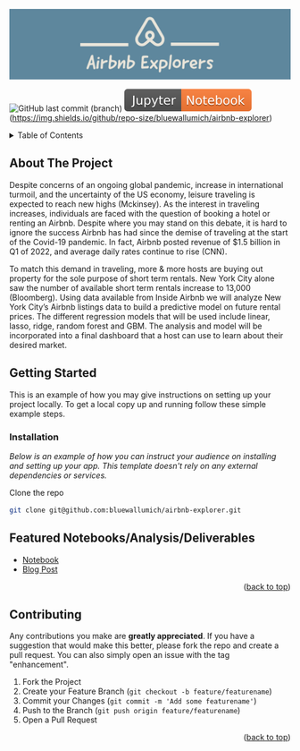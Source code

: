 ![Alt text](https://github.com/bluewallumich/airbnb-explorer/blob/main/images/Airbnb_Explorers-1.jpg)

<img alt="GitHub last commit (branch)" src="https://img.shields.io/github/last-commit/bluewallumich/airbnb-explorer/main?style=plastic"> ![Jupyter](https://github.com/bluewallumich/airbnb-explorer/blob/main/images/Jupyter-Notebook-orange.svg) (https://img.shields.io/github/repo-size/bluewallumich/airbnb-explorer)

<!-- TABLE OF CONTENTS -->
<details>
  <summary>Table of Contents</summary>
  <ol>
    <li>
      <a href="#about-the-project">About The Project</a>
    </li>
    <li>
      <a href="#getting-started">Getting Started</a>
    </li>
    <li><a href="#Featured Notebooks/Analysis/Deliverables">Usage</a></li>
    <li><a href="#roadmap">Roadmap</a></li>

  </ol>
</details>



<!-- ABOUT THE PROJECT -->
## About The Project

Despite concerns of an ongoing global pandemic, increase in international turmoil, and the uncertainty of the US economy, leisure traveling is expected to reach new highs (Mckinsey). As the interest in traveling increases, individuals are faced with the question of booking a hotel or renting an Airbnb. Despite where you may stand on this debate, it is hard to ignore the success Airbnb has had since the demise of traveling at the start of the Covid-19 pandemic. In fact, Airbnb posted revenue of $1.5 billion in Q1 of 2022, and average daily rates continue to rise (CNN).

To match this demand in traveling, more & more hosts are buying out property for the sole purpose of short term rentals. New York City alone saw the number of available short term rentals increase to 13,000 (Bloomberg). Using data available from Inside Airbnb we will analyze New York City’s Airbnb listings data to build a predictive model on future rental prices. The different regression models that will be used include linear, lasso, ridge, random forest and GBM. The analysis and model will be incorporated into a final dashboard that a host can use to learn about their desired market.


<!-- GETTING STARTED -->
## Getting Started

This is an example of how you may give instructions on setting up your project locally.
To get a local copy up and running follow these simple example steps.

### Installation

_Below is an example of how you can instruct your audience on installing and setting up your app. This template doesn't rely on any external dependencies or services._

Clone the repo
   ```sh
   git clone git@github.com:bluewallumich/airbnb-explorer.git
   ```


<!-- Featured Notebooks/Analysis/Deliverables -->
## Featured Notebooks/Analysis/Deliverables

* [Notebook](https://github.com/bluewallumich/airbnb-explorer/tree/main/Final_Notebooks)
* [Blog Post](https://docs.google.com/document/d/1t8foQMw95bVfnOoL5j_GaG9dzIU5rYVpUyPCaAUMzMU/edit)

<p align="right">(<a href="#readme-top">back to top</a>)</p>


<!-- CONTRIBUTING -->
## Contributing

Any contributions you make are **greatly appreciated**.  If you have a suggestion that would make this better, please fork the repo and create a pull request. You can also simply open an issue with the tag "enhancement".

1. Fork the Project
2. Create your Feature Branch (`git checkout -b feature/featurename`)
3. Commit your Changes (`git commit -m 'Add some featurename'`)
4. Push to the Branch (`git push origin feature/featurename`)
5. Open a Pull Request

<p align="right">(<a href="#readme-top">back to top</a>)</p>




 

